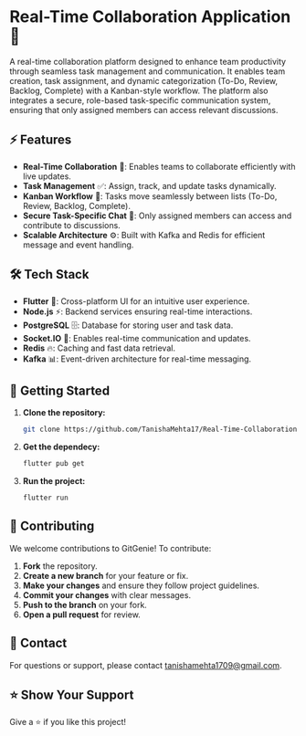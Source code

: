 
# Real-Time Collaboration Application 🚀

A real-time collaboration platform designed to enhance team productivity through seamless task management and communication. It enables team creation, task assignment, and dynamic categorization (To-Do, Review, Backlog, Complete) with a Kanban-style workflow. The platform also integrates a secure, role-based task-specific communication system, ensuring that only assigned members can access relevant discussions.

## ⚡ Features

- **Real-Time Collaboration** 🔄: Enables teams to collaborate efficiently with live updates.
- **Task Management** ✅: Assign, track, and update tasks dynamically.
- **Kanban Workflow** 📌: Tasks move seamlessly between lists (To-Do, Review, Backlog, Complete).
- **Secure Task-Specific Chat** 💬: Only assigned members can access and contribute to discussions.
- **Scalable Architecture** ⚙️: Built with Kafka and Redis for efficient message and event handling.

## 🛠 Tech Stack

- **Flutter** 📱: Cross-platform UI for an intuitive user experience.
- **Node.js** ⚡: Backend services ensuring real-time interactions.
- **PostgreSQL** 🗄️: Database for storing user and task data.
- **Socket.IO** 📡: Enables real-time communication and updates.
- **Redis** 🔥: Caching and fast data retrieval.
- **Kafka** 📊: Event-driven architecture for real-time messaging.

## 🚀 Getting Started

1. **Clone the repository:**
   ```bash
   git clone https://github.com/TanishaMehta17/Real-Time-Collaboration-Application
2. **Get the dependecy:**
   ```bash
   flutter pub get
   
3. **Run the project:**
   ```bash
   flutter run


## 🤝 Contributing

We welcome contributions to GitGenie! To contribute:

1. **Fork** the repository.
2. **Create a new branch** for your feature or fix.
3. **Make your changes** and ensure they follow project guidelines.
4. **Commit your changes** with clear messages.
5. **Push to the branch** on your fork.
6. **Open a pull request** for review.

## 📩 Contact

For questions or support, please contact [tanishamehta1709@gmail.com](mailto:tanishamehta1709@gmail.com).

## ⭐ Show Your Support

Give a ⭐ if you like this project!

